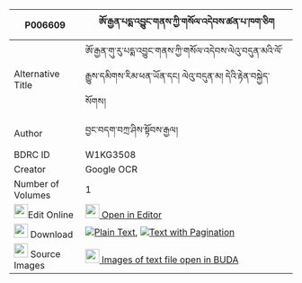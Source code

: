 |P006609|ཨོ་རྒྱན་པདྨ་འབྱུང་གནས་ཀྱི་གསོལ་འདེབས་ཚན་པ་ཁག་ཅིག 
| --- | --- 
|Alternative Title |ཨོ་རྒྱན་གུ་རུ་པདྨ་འབྱུང་གནས་ཀྱི་གསོལ་འདེབས་ལེའུ་བདུན་མའི་ལོ་རྒྱུས་དམིགས་རིམ་ཕན་ཡོན་དང། ལེའུ་བདུན་མ། དེའི་རྟེན་བསྐྱེད་སོགས།
|Author| བྱང་བདག་བཀྲ་ཤིས་སྟོབས་རྒྱལ།
|BDRC ID | W1KG3508
|Creator | Google OCR
|Number of Volumes| 1
|<img width="25" src="https://img.icons8.com/color/25/000000/edit-property.png">Edit Online| [<img width="25" src="https://avatars.githubusercontent.com/u/45091458?s=200&v=4"> Open in Editor](http://editor.openpecha.org/P006609)
|<img width="25" src="https://img.icons8.com/fluent/48/000000/download-2.png"/>  Download | [![](https://img.icons8.com/color/20/000000/txt.png)Plain Text](https://github.com/Openpecha/P006609/releases/download/v1/orgyen_pema_jungne_kyi_soldeb__plain_P006609.zip), [![](https://img.icons8.com/color/20/000000/txt.png)Text with Pagination](https://github.com/Openpecha/P006609/releases/download/v1/orgyen_pema_jungne_kyi_soldeb__pages_P006609.zip)
|<img width="25" src="https://img.icons8.com/plasticine/100/000000/pictures-folder.png"/>  Source Images | [<img width="25" src="https://library.bdrc.io/icons/BUDA-small.svg"> Images of text file open in BUDA](https://library.bdrc.io/show/bdr:W1KG3508)